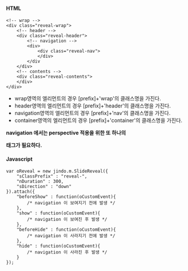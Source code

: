 #### HTML

	<!-- wrap -->
	<div class="reveal-wrap">
		<!-- header -->
		<div class="reveal-header">
			<!-- navigation -->
			<div>
				<div class="reveal-nav">
				</div>
			</div
		</div>
		<!-- contents -->
		<div class="reveal-contents">
		</div>
	</div>
		
* wrap영역의 엘리먼트의 경우 [prefix]+'wrap'의 클래스명을 가진다.
* header영역의 엘리먼트의 경우 [prefix]+'header'의 클래스명을 가진다.
* navigation영역의 엘리먼트의 경우 [prefix]+'nav'의 클래스명을 가진다.
* container영역의 엘리먼트의 경우 [prefix]+'container'의 클래스명을 가진다.

__navigation 에서는 perspective 적용을 위한 또 하나의 <div> 태그가 필요하다.__

#### Javascript

	var oReveal = new jindo.m.SlideReveal({
        "sClassPrefix" : "reveal-",
        "nDuration" : 300,
        "sDirection" : "down"
    }).attach({
        "beforeShow" : function(oCustomEvent){
        	/* navigation 이 보여지기 전에 발생 */
        },
        "show" : function(oCustomEvent){
        	/* navigation 이 보여진 후 발생 */
        },
        "beforeHide" : function(oCustomEvent){
        	/* navigation 이 사라지기 전에 발생 */
        },
        "hide" : function(oCustomEvent){
        	/* navigation 이 사라진 후 발생 */
        }
    });
